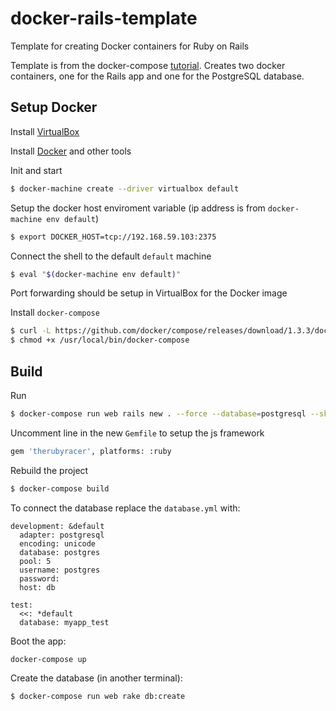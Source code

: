 # docker-rails-template
Template for creating Docker containers for Ruby on Rails

Template is from the docker-compose [tutorial](https://docs.docker.com/compose/rails/).
Creates two docker containers, one for the Rails app and one for the PostgreSQL database.

## Setup Docker

Install [VirtualBox](https://www.virtualbox.org)

Install [Docker](https://docs.docker.com/installation/mac/) and other tools


Init and start
```bash
$ docker-machine create --driver virtualbox default
```

Setup the docker host enviroment variable (ip address is from `docker-machine env default`)
```bash
$ export DOCKER_HOST=tcp://192.168.59.103:2375
```
Connect the shell to the default `default` machine
```bash
$ eval "$(docker-machine env default)"
```

Port forwarding should be setup in VirtualBox for the Docker image

Install `docker-compose`
```bash
$ curl -L https://github.com/docker/compose/releases/download/1.3.3/docker-compose-`uname -s`-`uname -m` > /usr/local/bin/docker-compose
$ chmod +x /usr/local/bin/docker-compose
```

## Build

Run
```bash
$ docker-compose run web rails new . --force --database=postgresql --skip-bundle
```

Uncomment line in the new `Gemfile` to setup the js framework
```bash
gem 'therubyracer', platforms: :ruby
```

Rebuild the project
```bash
$ docker-compose build
```

To connect the database replace the `database.yml` with:
```
development: &default
  adapter: postgresql
  encoding: unicode
  database: postgres
  pool: 5
  username: postgres
  password:
  host: db

test:
  <<: *default
  database: myapp_test
```

Boot the app:
```bash
docker-compose up
```

Create the database (in another terminal):
```bash
$ docker-compose run web rake db:create
```
